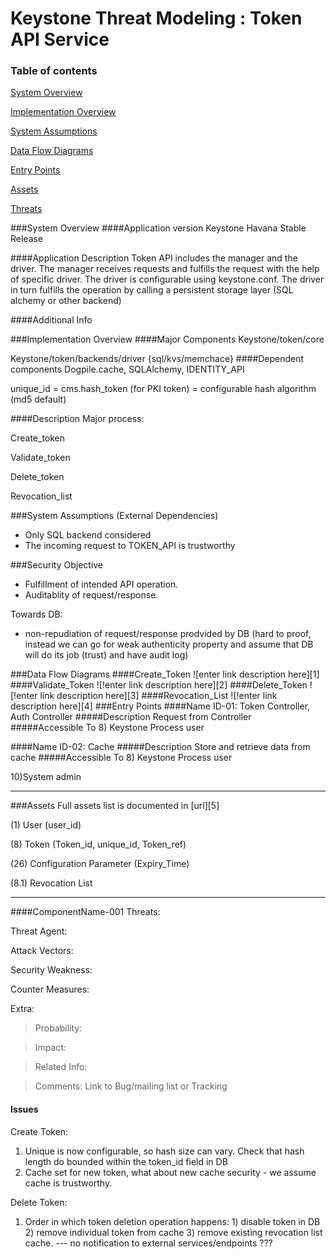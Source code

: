 Keystone Threat Modeling : Token API Service
=========================================
### Table of contents

[System Overview](#system)

[Implementation Overview](#implementation)

[System Assumptions](#assumption)

[Data Flow Diagrams](#dfd)

[Entry Points](#entry)

[Assets](#asset)

[Threats](#threats)


<a name="system"/>
###System Overview
####Application version
Keystone Havana Stable Release
   
####Application Description
Token API includes the manager and the driver. The manager receives requests and fulfills the request with the help of specific driver. The driver is configurable using keystone.conf.  The driver in turn fulfills the operation by calling a persistent storage layer (SQL alchemy or other backend)

####Additional Info
  

<a name="implementation"/>
###Implementation Overview
####Major Components
Keystone/token/core
 
Keystone/token/backends/driver {sql/kvs/memchace}
####Dependent components
Dogpile.cache, SQLAlchemy, IDENTITY_API

unique_id = cms.hash_token (for PKI token) = configurable hash algorithm (md5 default)

####Description
Major process: 

Create_token

Validate_token

Delete_token

Revocation_list

<a name="assumption"/>
###System Assumptions (External Dependencies)

 - Only SQL backend considered
 - The incoming request to TOKEN_API is trustworthy

###Security Objective

 - Fulfillment of intended API operation.
 - Auditablity of request/response.
 
Towards DB:

  - non-repudiation of request/response prodvided by DB (hard to proof, instead we can go for weak authenticity property and assume that DB will do its job (trust) and have audit log)


<a name="dfd"/>
###Data Flow Diagrams 
####Create_Token
![enter link description here][1]
####Validate_Token
![!enter link description here][2]
####Delete_Token
![!enter link description here][3]
####Revocation_List
![!enter link description here][4]

<a name="entry"/>
###Entry Points
####Name ID-01: Token Controller, Auth Controller
#####Description
Request from Controller
#####Accessible To
8) Keystone Process user

####Name ID-02: Cache
#####Description
Store and retrieve data from cache
#####Accessible To
8) Keystone Process user

10)System admin 


----------
<a name="asset"/>
###Assets
Full assets list is documented in [url][5]

(1) User (user_id)

(8) Token (Token_id, unique_id, Token_ref)

(26) Configuration Parameter (Expiry_Time) 

(8.1) Revocation List

----------
####ComponentName-001
Threats:
> 

Threat Agent:
> 

Attack Vectors:
> 

Security Weakness:
> 

Counter Measures:
> 

Extra:
>  Probability:

>   Impact:

>   Related Info:

>   Comments:
     Link to Bug/mailing list or Tracking 

#### Issues
Create Token:

1. Unique is now configurable, so hash size can vary. Check that hash length do bounded within the 
token_id field in DB
2. Cache set for new token, what about new cache security - we assume cache is trustworthy. 

Delete Token:

1. Order in which token deletion operation happens: 1) disable token in DB 2) remove individual token from cache 3) remove existing revocation list cache.  --- no notification to external services/endpoints ??? 





  [1]: images/DFD_Token_API_Create_Token.png
  [2]: images/DFD_Token_API_Validated_Token.png
  [3]: images/DFD_Token_API_Delete_Token.png
  [4]: images/DFD_Token_API_revoke_list.png
  [5]: Keystone_asset_library.md
